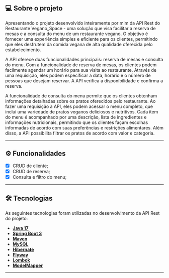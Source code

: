 ## 💻 Sobre o projeto

Apresentando o projeto desenvolvido inteiramente por mim da API Rest do Restaurante Vegano_Space - uma solução que visa facilitar a reserva de mesas e a consulta do menu de um restaurante vegano. O objetivo é fornecer uma experiência simples e eficiente para os clientes, permitindo que eles desfrutem da comida vegana de alta qualidade oferecida pelo estabelecimento.

A API oferece duas funcionalidades principais: reserva de mesas e consulta do menu. Com a funcionalidade de reserva de mesas, os clientes podem facilmente agendar um horário para sua visita ao restaurante. Através de uma requisição, eles podem especificar a data, horário e o número de pessoas que desejam reservar. A API verifica a disponibilidade e confirma a reserva.

A funcionalidade de consulta do menu permite que os clientes obtenham informações detalhadas sobre os pratos oferecidos pelo restaurante. Ao fazer uma requisição à API, eles podem acessar o menu completo, que inclui uma variedade de pratos veganos deliciosos e nutritivos. Cada item do menu é acompanhado por uma descrição, lista de ingredientes e informações nutricionais, permitindo que os clientes façam escolhas informadas de acordo com suas preferências e restrições alimentares. Além disso, a API possibilita filtrar os pratos de acordo com valor e categoria.

---

## ⚙️ Funcionalidades

- [x] CRUD de cliente;
- [x] CRUD de reserva;
- [x] Consulta e filtro do menu;

---


## 🛠 Tecnologias

As seguintes tecnologias foram utilizadas no desenvolvimento da API Rest do projeto:

- **[Java 17](https://www.oracle.com/java)**
- **[Spring Boot 3](https://spring.io/projects/spring-boot)**
- **[Maven](https://maven.apache.org)**
- **[MySQL](https://www.mysql.com)**
- **[Hibernate](https://hibernate.org)**
- **[Flyway](https://flywaydb.org)**
- **[Lombok](https://projectlombok.org)**
- **[ModelMapper](https://modelmapper.org/)**

---
